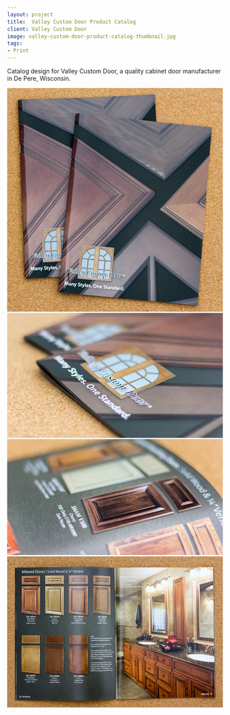 ```yaml
---
layout: project
title:  Valley Custom Door Product Catalog
client: Valley Custom Door
image: valley-custom-door-product-catalog-thumbnail.jpg
tags:
- Print
---
```


Catalog design for Valley Custom Door, a quality cabinet door manufacturer in De Pere, Wisconsin.

![Valley Custom Door Product Catalog](/img/valley-custom-door-product-catalog-1.jpg)
![Valley Custom Door Product Catalog](/img/valley-custom-door-product-catalog-2.jpg)
![Valley Custom Door Product Catalog](/img/valley-custom-door-product-catalog-3.jpg)
![Valley Custom Door Product Catalog](/img/valley-custom-door-product-catalog-4.jpg)